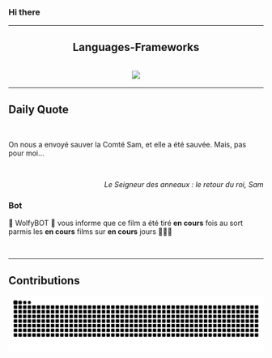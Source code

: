 ### Hi there
<hr/>
<h2 align="center">
 Languages-Frameworks
</h2>
<br/>
<div align="center">
 <a href="https://skillicons.dev">
  <img src="https://skillicons.dev/icons?i=python,django,html,css,bootstrap,javascript,github"/>
 </a>
</div>
<hr/>
<div>
 <h2>
  Daily Quote
 </h2>
 <br/>
 <div>
  <p id="quote">
   On nous a envoyé sauver la Comté Sam, et elle a été sauvée. Mais, pas pour moi…
  </p>
 </div>
 <br>
  <div align="right">
   <p id="movie" style="text-align: right; font-style: italic;">
    Le Seigneur des anneaux : le retour du roi, Sam
   </p>
  </div>
  <div>
   <h3>
    Bot
   </h3>
   <p id="bot">
    🤖 WolfyBOT 🤖 vous informe que ce film a été tiré <b>en cours</b> fois au sort parmis les <b>en cours</b> films sur <b>en cours</b> jours 🎲🎲🎲
   </p>
  </div>
 <br>
</div>
<hr/>
<div>
 <h2>
  Contributions
 </h2>
 <img alt="snake gif" src="https://github.com/Loupthevenin/Loupthevenin/blob/output/github-contribution-grid-snake-dark.svg"/>
</div>
